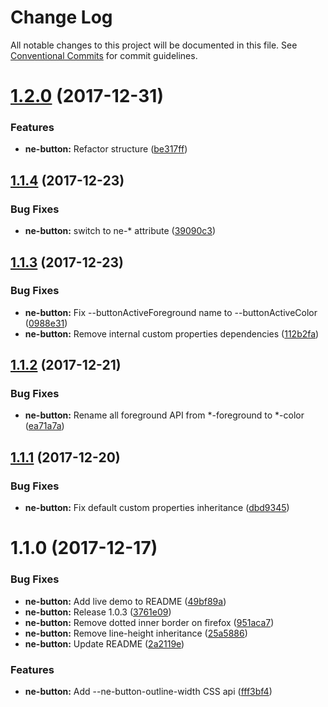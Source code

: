 # Change Log

All notable changes to this project will be documented in this file.
See [Conventional Commits](https://conventionalcommits.org) for commit guidelines.

<a name="1.2.0"></a>
# [1.2.0](https://github.com/equinusocio/native-elements/tree/master/elements/ne-button/compare/@native-elements/ne-button@1.1.4...@native-elements/ne-button@1.2.0) (2017-12-31)


### Features

* **ne-button:** Refactor structure ([be317ff](https://github.com/equinusocio/native-elements/tree/master/elements/ne-button/commit/be317ff))




<a name="1.1.4"></a>
## [1.1.4](https://github.com/equinusocio/native-elements/tree/master/elements/ne-button/compare/@native-elements/ne-button@1.1.3...@native-elements/ne-button@1.1.4) (2017-12-23)


### Bug Fixes

* **ne-button:** switch to ne-* attribute ([39090c3](https://github.com/equinusocio/native-elements/tree/master/elements/ne-button/commit/39090c3))




<a name="1.1.3"></a>
## [1.1.3](https://github.com/equinusocio/native-elements/tree/master/elements/ne-button/compare/@native-elements/ne-button@1.1.2...@native-elements/ne-button@1.1.3) (2017-12-23)


### Bug Fixes

* **ne-button:** Fix --buttonActiveForeground name to --buttonActiveColor ([0988e31](https://github.com/equinusocio/native-elements/tree/master/elements/ne-button/commit/0988e31))
* **ne-button:** Remove internal custom properties dependencies ([112b2fa](https://github.com/equinusocio/native-elements/tree/master/elements/ne-button/commit/112b2fa))




<a name="1.1.2"></a>
## [1.1.2](https://github.com/equinusocio/native-elements/tree/master/elements/ne-button/compare/@native-elements/ne-button@1.1.1...@native-elements/ne-button@1.1.2) (2017-12-21)


### Bug Fixes

* **ne-button:** Rename all foreground API from *-foreground to *-color ([ea71a7a](https://github.com/equinusocio/native-elements/tree/master/elements/ne-button/commit/ea71a7a))




<a name="1.1.1"></a>
## [1.1.1](https://github.com/equinusocio/native-elements/tree/master/elements/ne-button/compare/@native-elements/ne-button@1.1.0...@native-elements/ne-button@1.1.1) (2017-12-20)


### Bug Fixes

* **ne-button:** Fix default custom properties inheritance ([dbd9345](https://github.com/equinusocio/native-elements/tree/master/elements/ne-button/commit/dbd9345))




<a name="1.1.0"></a>
# 1.1.0 (2017-12-17)


### Bug Fixes

* **ne-button:** Add live demo to README ([49bf89a](https://github.com/equinusocio/native-elements/tree/master/elements/ne-button/commit/49bf89a))
* **ne-button:** Release 1.0.3 ([3761e09](https://github.com/equinusocio/native-elements/tree/master/elements/ne-button/commit/3761e09))
* **ne-button:** Remove dotted inner border on firefox ([951aca7](https://github.com/equinusocio/native-elements/tree/master/elements/ne-button/commit/951aca7))
* **ne-button:** Remove line-height inheritance ([25a5886](https://github.com/equinusocio/native-elements/tree/master/elements/ne-button/commit/25a5886))
* **ne-button:** Update README ([2a2119e](https://github.com/equinusocio/native-elements/tree/master/elements/ne-button/commit/2a2119e))


### Features

* **ne-button:** Add --ne-button-outline-width CSS api ([fff3bf4](https://github.com/equinusocio/native-elements/tree/master/elements/ne-button/commit/fff3bf4))
